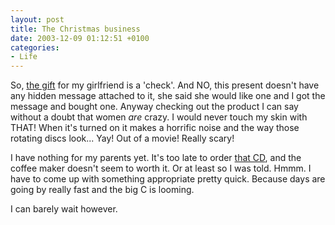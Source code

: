 ```yaml
---
layout: post
title: The Christmas business
date: 2003-12-09 01:12:51 +0100
categories:
- Life
---
```

So, <a href="http://www.magazinultau.ro/product.php?product_id=2639" title="Philips Satinelle Epilator">the gift</a> for my girlfriend is a 'check'. And NO, this present doesn't have any hidden message attached to it, she said she would like one and I got the message and bought one. Anyway checking out the product I can say without a doubt that women <i>are</i> crazy. I would never touch my skin with THAT! When it's turned on it makes a horrific noise and the way those rotating discs look... Yay! Out of a movie! Really scary!

I have nothing for my parents yet. It's too late to order <a href="http://www.emk.ro/leiras.jsp?bookID=181811">that CD</a>, and the coffee maker doesn't seem to worth it. Or at least so I was told. Hmmm. I have to come up with something appropriate pretty quick. Because days are going by really fast and the big C is looming.

I can barely wait however.
